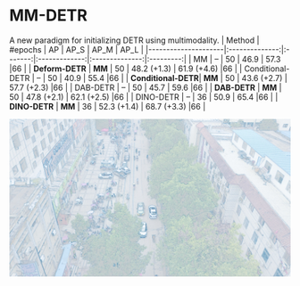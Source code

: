 # MM-DETR
A new paradigm for initializing DETR using multimodality.
| Method              | #epochs        |   AP    | AP_S          | AP_M           |    AP_L   |
|---------------------|:--------------:|:-------:|:-------------:|:--------------:|:---------:|
| MM                  | –              |   50    | 46.9          | 57.3           |66         |
| **Deform-DETR**     | **MM**         |   50    | 48.2 (+1.3)   | 61.9 (+4.6)    |66         |
| Conditional-DETR    | –              |   50    | 40.9          | 55.4           |66         |
| **Conditional-DETR**| **MM**         |   50    | 43.6 (+2.7)   | 57.7 (+2.3)    |66         |
| DAB-DETR            | –              |   50    | 45.7          | 59.6           |66         |
| **DAB-DETR**        | **MM**         |   50    | 47.8 (+2.1)   | 62.1 (+2.5)    |66         |
| DINO-DETR           | –              |   36    | 50.9          | 65.4           |66         |
| **DINO-DETR**       | **MM**         |   36    | 52.3 (+1.4)   | 68.7 (+3.3)    |66         |


![AP Comparison](https://github.com/fengshore/MM-DETR/blob/main/figure/hot_figure/output/output-1.jpg)
